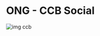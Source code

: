 # ONG - CCB Social

![img ccb](https://user-images.githubusercontent.com/100243224/155625698-0d23c32f-0927-42ac-80b0-39bc5ec69700.PNG)
